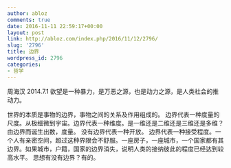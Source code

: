 ```yaml
---
author: abloz
comments: true
date: 2016-11-11 22:59:17+00:00
layout: post
link: http://abloz.com/index.php/2016/11/12/2796/
slug: '2796'
title: 边界
wordpress_id: 2796
categories:
- 哲学
---
```


周海汉 2014.7.1
欲望是一种暴力，是万恶之源，也是动力之源，是人类社会的推动力。

世界的本质是事物的边界，事物之间的关系及作用组成的。
边界代表一种度量的尺度。从极细微到宇宙。边界代表一种维度。是一维还是二维还是三维还是多维？由边界而诞生出数，度量。
没有边界代表一种开放。
边界代表一种接受程度。一个人有亲密空间，超过这种界限会不舒服。一座房子，一座城市，一个国家都有其边界。如果城市，户籍，国家的边界消失，说明人类的接纳彼此的程度已经达到较高水平。
思想有没有边界？有的。
